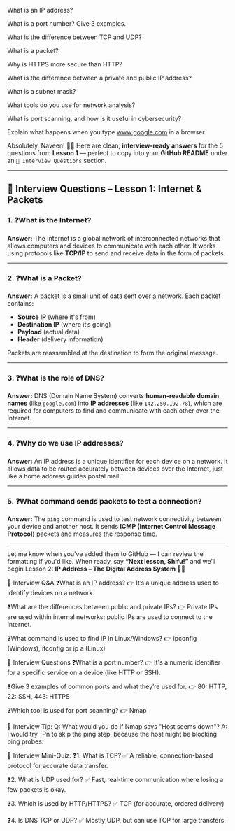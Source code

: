 What is an IP address?

What is a port number? Give 3 examples.

What is the difference between TCP and UDP?

What is a packet?

Why is HTTPS more secure than HTTP?

What is the difference between a private and public IP address?

What is a subnet mask?

What tools do you use for network analysis?

What is port scanning, and how is it useful in cybersecurity?

Explain what happens when you type www.google.com in a browser.

Absolutely, Naveen! 👨‍🏫
Here are clean, **interview-ready answers** for the 5 questions from **Lesson 1** — perfect to copy into your **GitHub README** under an `📄 Interview Questions` section.

---

## 📄 Interview Questions – Lesson 1: Internet & Packets

### 1. ❓**What is the Internet?**

**Answer:**
The Internet is a global network of interconnected networks that allows computers and devices to communicate with each other. It works using protocols like **TCP/IP** to send and receive data in the form of packets.

---

### 2. ❓**What is a Packet?**

**Answer:**
A packet is a small unit of data sent over a network. Each packet contains:

- **Source IP** (where it's from)
- **Destination IP** (where it’s going)
- **Payload** (actual data)
- **Header** (delivery information)

Packets are reassembled at the destination to form the original message.

---

### 3. ❓**What is the role of DNS?**

**Answer:**
DNS (Domain Name System) converts **human-readable domain names** (like `google.com`) into **IP addresses** (like `142.250.192.78`), which are required for computers to find and communicate with each other over the Internet.

---

### 4. ❓**Why do we use IP addresses?**

**Answer:**
An IP address is a unique identifier for each device on a network. It allows data to be routed accurately between devices over the Internet, just like a home address guides postal mail.

---

### 5. ❓**What command sends packets to test a connection?**

**Answer:**
The `ping` command is used to test network connectivity between your device and another host. It sends **ICMP (Internet Control Message Protocol)** packets and measures the response time.

---

Let me know when you’ve added them to GitHub — I can review the formatting if you'd like.
When ready, say **“Next lesson, Shifu!”** and we’ll begin Lesson 2: **IP Address – The Digital Address System** 🧠🌐

🧪 Interview Q&A
❓What is an IP address?
👉 It’s a unique address used to identify devices on a network.

❓What are the differences between public and private IPs?
👉 Private IPs are used within internal networks; public IPs are used to connect to the Internet.

❓What command is used to find IP in Linux/Windows?
👉 ipconfig (Windows), ifconfig or ip a (Linux)

🧪 Interview Questions
❓What is a port number?
👉 It's a numeric identifier for a specific service on a device (like HTTP or SSH).

❓Give 3 examples of common ports and what they’re used for.
👉 80: HTTP, 22: SSH, 443: HTTPS

❓Which tool is used for port scanning?
👉 Nmap

🧠 Interview Tip:
Q: What would you do if Nmap says "Host seems down"?
A: I would try -Pn to skip the ping step, because the host might be blocking ping probes.

🧠 Interview Mini-Quiz:
❓1. What is TCP?
✅ A reliable, connection-based protocol for accurate data transfer.

❓2. What is UDP used for?
✅ Fast, real-time communication where losing a few packets is okay.

❓3. Which is used by HTTP/HTTPS?
✅ TCP (for accurate, ordered delivery)

❓4. Is DNS TCP or UDP?
✅ Mostly UDP, but can use TCP for large transfers.
